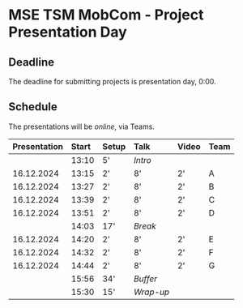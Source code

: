 # MSE TSM MobCom - Project Presentation Day
## Deadline
The deadline for submitting projects is presentation day, 0:00.

## Schedule
The presentations will be _online_, via Teams.

Presentation|Start|Setup|Talk|Video|Team
:---|:---|:---|:---|:---|:---
 | |13:10|5'|_Intro_
16.12.2024|13:15|2'|8'|2'|A
16.12.2024|13:27|2'|8'|2'|B
16.12.2024|13:39|2'|8'|2'|C
16.12.2024|13:51|2'|8'|2'|D
 | |14:03|17'|_Break_
16.12.2024|14:20|2'|8'|2'|E
16.12.2024|14:32|2'|8'|2'|F
16.12.2024|14:44|2'|8'|2'|G
 | |15:56|34'|_Buffer_
 | |15:30|15'|_Wrap-up_

